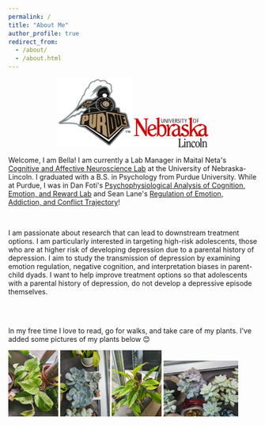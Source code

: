 ```yaml
---
permalink: /
title: "About Me"
author_profile: true
redirect_from: 
  - /about/
  - /about.html
---
```

<p align="center">
<img src='/images/purduelogo.jpeg' width="30%">  <img src='/images/unllogo.png' width="30%">
</p>

Welcome, I am Bella! I am currently a Lab Manager in Maital Neta's [Cognitive and Affective Neuroscience Lab](https://canlab.unl.edu/) at the University of Nebraska-Lincoln. I graduated with a B.S. in Psychology from Purdue University. While at Purdue, I was in Dan Foti's [Psychophysiological Analysis of Cognition, Emotion, and Reward Lab](https://www.pacer-lab.com/) and Sean Lane's [Regulation of Emotion, Addiction, and Conflict Trajectory](https://reactlab.wixsite.com/reactlab)! 

<br>

I am passionate about research that can lead to downstream treatment options. I am particularly interested in targeting high-risk adolescents, those who are at higher risk of developing depression due to a parental history of depression. I aim to study the transmission of depression by examining emotion regulation, negative cognition, and interpretation biases in parent-child dyads. I want to help improve treatment options so that adolescents with a parental history of depression, do not develop a depressive episode themselves.

<br>
<br>

In my free time I love to read, go for walks, and take care of my plants. I've added some pictures of my plants below 😊

<img src='/images/pothos1.jpg' width="20%">  <img src='/images/succulent1.jpg' width="20%">  <img src='/images/philodendron1.jpg' width="20%">   <img src='/images/succulent2.jpg' width="30%">
